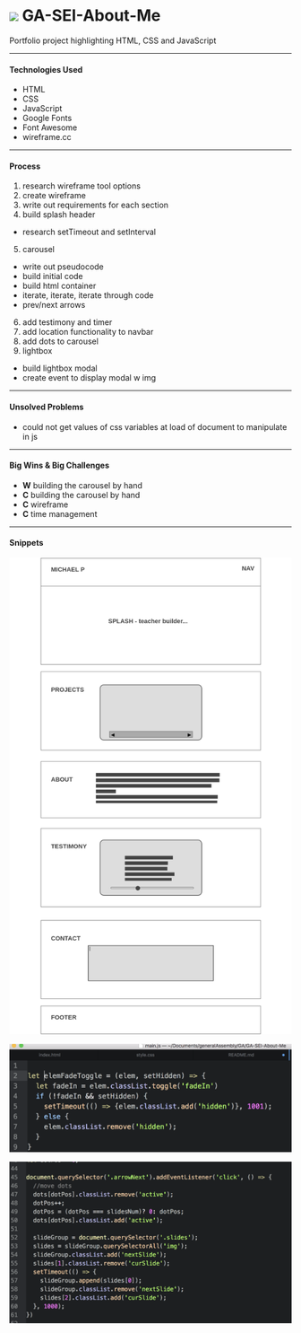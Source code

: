 # ![](http://codetojoy.tech/i/cogs/cog_purp_bk.png) GA-SEI-About-Me
Portfolio project highlighting HTML, CSS and JavaScript

---

#### Technologies Used
- HTML
- CSS
- JavaScript
- Google Fonts
- Font Awesome
- wireframe.cc

---

#### Process
1. research wireframe tool options
2. create wireframe
3. write out requirements for each section
4. build splash header
- research setTimeout and setInterval
5. carousel
- write out pseudocode
- build initial code
- build html container
- iterate, iterate, iterate through code
- prev/next arrows
6. add testimony and timer
7. add location functionality to navbar
8. add dots to carousel
9. lightbox
- build lightbox modal
- create event to display modal w img

---

#### Unsolved Problems

- could not get values of css variables at load of document to manipulate in js

---

#### Big Wins & Big Challenges

- **W** building the carousel by hand
- **C** building the carousel by hand
- **C** wireframe
- **C** time management

---

#### Snippets
![](readme-assets/Homepage.png)

![](readme-assets/fadeToggle.png)

![](readme-assets/nextArrow.png)
